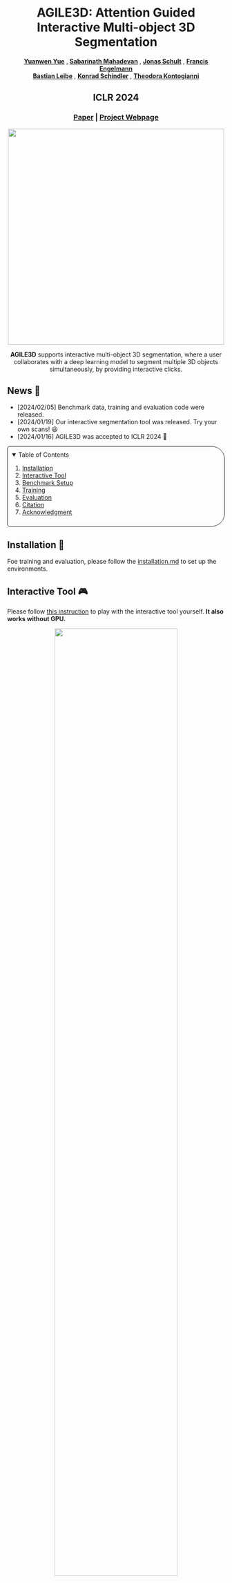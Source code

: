 <p align="center">
<h1 align="center">AGILE3D: Attention Guided Interactive Multi-object 3D Segmentation</h1>
<p align="center">
<a href="https://n.ethz.ch/~yuayue/"><strong>Yuanwen Yue</strong></a>
,
<a href="https://www.vision.rwth-aachen.de/person/218/"><strong>Sabarinath Mahadevan</strong></a>
,
<a href="https://jonasschult.github.io/"><strong>Jonas Schult</strong></a>
,
<a href="https://francisengelmann.github.io/"><strong>Francis Engelmann</strong></a>
<br>
<a href="https://www.vision.rwth-aachen.de/person/1/"><strong>Bastian Leibe</strong></a>
, 
<a href="https://igp.ethz.ch/personen/person-detail.html?persid=143986"><strong>Konrad Schindler</strong></a>
,
<a href="https://theodorakontogianni.github.io/"><strong>Theodora Kontogianni</strong></a>
</p>
<h2 align="center">ICLR 2024</h2>
<h3 align="center"><a href="https://arxiv.org/abs/2306.00977">Paper</a> | <a href="https://ywyue.github.io/AGILE3D/">Project Webpage</a></h3>
</p>
<p align="center">
<img src="./imgs/teaser.gif" width="500"/>
</p>
<p align="center">
<strong>AGILE3D</strong> supports interactive multi-object 3D segmentation, where a user collaborates with a deep learning model to segment multiple 3D objects simultaneously, by providing interactive clicks.
</p>

## News :loudspeaker:

- [2024/02/05] Benchmark data, training and evaluation code were released.
- [2024/01/19] Our interactive segmentation tool was released. Try your own scans! :smiley:
- [2024/01/16] AGILE3D was accepted to ICLR 2024 :tada:


<details open="open" style='padding: 10px; border-radius:5px 30px 30px 5px; border-style: solid; border-width: 1px;'>
  <summary>Table of Contents</summary>
  <ol>
    <li>
      <a href="#installation-hammer">Installation</a>
    </li>
    <li>
      <a href="#interactive-tool-video_game">Interactive Tool</a>
    </li>
    <li>
      <a href="#benchmark-setup-dart">Benchmark Setup</a>
    </li>
    <li>
      <a href="#training-rocket">Training</a>
    </li>
    <li>
      <a href="#evaluation-chart_with_upwards_trend">Evaluation</a>
    </li>
    <li>
      <a href="#citation-mortar_board">Citation</a>
    </li>
    <li>
      <a href="#acknowledgment-pray">Acknowledgment</a>
    </li>
  </ol>
</details>

## Installation :hammer:

Foe training and evaluation, please follow the [installation.md](https://github.com/ywyue/AGILE3D/tree/main/installation.md) to set up the environments.

## Interactive Tool :video_game:

Please follow [this instruction](https://github.com/ywyue/AGILE3D/tree/main/demo.md) to play with the interactive tool yourself.  **It also works without GPU.**

<p align="center">
<img src="./imgs/demo.gif" width="75%" />
</p>

We present an **interactive** tool that allows users to segment/annotate **multiple 3D objects** together, in an **open-world** setting. Although the model was only trained on ScanNet training set, it can also segment unseen datasets like S3DIS, ARKitScenes, and even outdoor scans like KITTI-360. Please check the [project page](https://ywyue.github.io/AGILE3D/) for more demos. Also try your own scans :smiley:

## Benchmark Setup :dart:

We conduct evaluation in both *interactive single-object 3D segmentation* and *interactive multi-object 3D segmentation*. For the former, we adopt the protocol from [InterObject3D](https://github.com/theodorakontogianni/InterObject3D). For the latter, we propose our own setup since there was no prior work.

Our quantitative evaluation involves the following datasets: ScanNet (inc. ScanNet40 and ScanNet20), S3DIS and KITTI-360. We provide the processed data in the required format for both benchmarks. You can download the data from [Google Drive](https://drive.google.com/file/d/1cqWgVlwYHRPeWJB-YJdz-mS5njbH4SnG/view?usp=sharing). If Google Drive does not work for you, the data can also be downloaded from [here](https://polybox.ethz.ch/index.php/s/vW5GtSDlf86k2Td). Please unzip them to the `data` folder.

If you want to learn more about the benchmark setup, explanations for the processed data, and data processing scripts, see the 
[benchmark document](https://github.com/ywyue/AGILE3D/tree/main/benchmark/README.md).


## Training :rocket:

We train a single model in multi-object setup on ScanNet40 training set. Once trained, we evaluate the model on both multi-object and single-object setups on ScanNet40, S3DIS, KITTI-360. 

The command for training AGILE3D with iterative training on ScanNet40 is as follows:

```shell
./scripts/train_multi_scannet40.sh
```

> Note: in the paper we also conducted one experiment where we train AGILE3D on ScanNet20 and evaluate the model on ScanNet40 (1st row in Tab. 1). Instructions for this setup will come later.

## Evaluation :chart_with_upwards_trend:

Download the pretrained [model](https://polybox.ethz.ch/index.php/s/RnB1o8X7g1jL0lM) and move it to the `weights` folder.

### Evaluation on interactive multi-object 3D segmentation:

- ScanNet40:
```shell
./scripts/eval_multi_scannet40.sh
```
- S3DIS:
```shell
./scripts/eval_multi_s3dis.sh
```
- KITTI-360:
```shell
./scripts/eval_multi_kitti360.sh
```

### Evaluation on interactive single-object 3D segmentation:

- ScanNet40:
```shell
./scripts/eval_single_scannet40.sh
```
- S3DIS:
```shell
./scripts/eval_single_s3dis.sh
```
- KITTI-360:
```shell
./scripts/eval_single_kitti360.sh
```


## Citation :mortar_board:

If you find our code or paper useful, please cite:

```
@inproceedings{yue2023agile3d,
  title     = {{AGILE3D: Attention Guided Interactive Multi-object 3D Segmentation}},
  author    = {Yue, Yuanwen and Mahadevan, Sabarinath and Schult, Jonas and Engelmann, Francis and Leibe, Bastian and Schindler, Konrad and Kontogianni, Theodora},
  booktitle = {International Conference on Learning Representations (ICLR)},
  year      = {2024}
}
```

## Acknowledgment :pray:

**We sincerely thank all volunteers who participated in our user study!** Francis Engelmann and Theodora Kontogianni are postdoctoral research fellows at the ETH AI Center. This project is partially funded by the ETH Career Seed Award - Towards Open-World 3D Scene Understanding,
NeuroSys-D (03ZU1106DA) and BMBF projects 6GEM (16KISK036K).

Parts of our code are built on top of [Mask3D](https://github.com/JonasSchult/Mask3D) and [InterObject3D](https://github.com/theodorakontogianni/InterObject3D). We also thank Anne Marx for the help in the initial version of the GUI.
